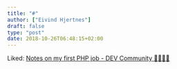 ```yaml
---
title: "#"
author: ["Eivind Hjertnes"]
draft: false
type: "post"
date: 2018-10-26T06:48:15+02:00
---
```


Liked: [Notes on
my first PHP job - DEV Community 👩‍💻👨‍💻](https://dev.to/cess11/notes-on-my-first-php-job-7dl)

